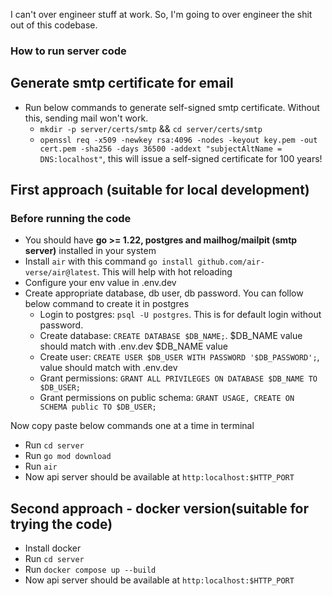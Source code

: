 I can't over engineer stuff at work. So, I'm going to over engineer the shit out of this codebase.

### How to run server code

## Generate smtp certificate for email

- Run below commands to generate self-signed smtp certificate. Without this, sending mail won't work.
  - `mkdir -p server/certs/smtp` && `cd server/certs/smtp`
  - `openssl req -x509 -newkey rsa:4096 -nodes -keyout key.pem -out cert.pem -sha256 -days 36500 -addext "subjectAltName = DNS:localhost"`, this will issue a self-signed certificate for 100 years!

## First approach (suitable for local development)

### Before running the code

- You should have **go >= 1.22, postgres and mailhog/mailpit (smtp server)** installed in your system
- Install `air` with this command `go install github.com/air-verse/air@latest`. This will help with hot reloading
- Configure your env value in .env.dev
- Create appropriate database, db user, db password. You can follow below command to create it in postgres
  - Login to postgres: `psql -U postgres`. This is for default login without password.
  - Create database: `CREATE DATABASE $DB_NAME;`. $DB_NAME value should match with .env.dev $DB_NAME value
  - Create user: `CREATE USER $DB_USER WITH PASSWORD '$DB_PASSWORD';`, value should match with .env.dev
  - Grant permissions: `GRANT ALL PRIVILEGES ON DATABASE $DB_NAME TO $DB_USER;`
  - Grant permissions on public schema: `GRANT USAGE, CREATE ON SCHEMA public TO $DB_USER;`

Now copy paste below commands one at a time in terminal

- Run `cd server`
- Run `go mod download`
- Run `air`
- Now api server should be available at `http:localhost:$HTTP_PORT`

## Second approach - docker version(suitable for trying the code)

- Install docker
- Run `cd server`
- Run `docker compose up --build`
- Now api server should be available at `http:localhost:$HTTP_PORT`
